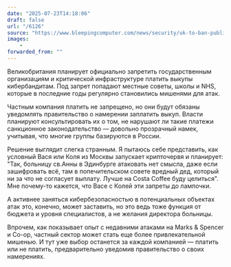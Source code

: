 ```yaml
---
date: "2025-07-23T14:18:06"
draft: false
url: "/6126"
source: "https://www.bleepingcomputer.com/news/security/uk-to-ban-public-sector-orgs-from-paying-ransomware-gangs/"
images:
    -
forwarded_from: ""
---
```


Великобритания планирует официально запретить государственным организациям и критической инфраструктуре платить выкупы кибербандитам. Под запрет попадают местные советы, школы и NHS, которые в последние годы регулярно становились мишенями для атак.

Частным компания платить не запрещено, но они будут обязаны уведомлять правительство о намерении заплатить выкуп. Власти планируют консультировать их о том, не нарушают ли такие платежи санкционное законодательство — довольно прозрачный намек, учитывая, что многие группы базируются в России.

Решение выглядит слегка странным. Я пытаюсь себе представить, как условный Вася или Коля из Москвы запускает крипточервя и планирует: "Так, больницу св.Анны в Эдинбурге атаковать нет смысла, даже если зашифровать всё, там в попечительском совете вредный дед, который ни за что не согласует выплату. Лучше на Costa Coffee буду целиться". Мне почему-то кажется, что Васе с Колей эти запреты до лампочки.

А активнее заняться кибербезопасностью в потенциальных объектах атак это, конечно, может заставить, но это ведь тоже функция от бюджета и уровня специалистов, а не желания директора больницы.

Впрочем, как показывает опыт с недавними атаками на Marks & Spencer и Co-op, частный сектор может стать еще более привлекательной мишенью. И тут уже выбор останется за каждой компанией — платить или не платить, предварительно уведомив правительство о своих намерениях.
